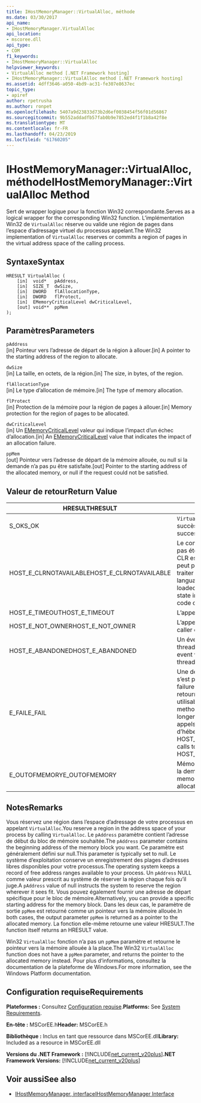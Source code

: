 ```yaml
---
title: IHostMemoryManager::VirtualAlloc, méthode
ms.date: 03/30/2017
api_name:
- IHostMemoryManager.VirtualAlloc
api_location:
- mscoree.dll
api_type:
- COM
f1_keywords:
- IHostMemoryManager::VirtualAlloc
helpviewer_keywords:
- VirtualAlloc method [.NET Framework hosting]
- IHostMemoryManager::VirtualAlloc method [.NET Framework hosting]
ms.assetid: 4dff3646-a050-4bd9-ac31-fe307e8637ec
topic_type:
- apiref
author: rpetrusha
ms.author: ronpet
ms.openlocfilehash: 5407a9d23833d73b2d6ef0038454f56f01d56867
ms.sourcegitcommit: 9b552addadfb57fab0b9e7852ed4f1f1b8a42f8e
ms.translationtype: MT
ms.contentlocale: fr-FR
ms.lasthandoff: 04/23/2019
ms.locfileid: "61760205"
---
```

# <a name="ihostmemorymanagervirtualalloc-method"></a><span data-ttu-id="23c04-102">IHostMemoryManager::VirtualAlloc, méthode</span><span class="sxs-lookup"><span data-stu-id="23c04-102">IHostMemoryManager::VirtualAlloc Method</span></span>
<span data-ttu-id="23c04-103">Sert de wrapper logique pour la fonction Win32 correspondante.</span><span class="sxs-lookup"><span data-stu-id="23c04-103">Serves as a logical wrapper for the corresponding Win32 function.</span></span> <span data-ttu-id="23c04-104">L’implémentation Win32 de `VirtualAlloc` réserve ou valide une région de pages dans l’espace d’adressage virtuel du processus appelant.</span><span class="sxs-lookup"><span data-stu-id="23c04-104">The Win32 implementation of `VirtualAlloc` reserves or commits a region of pages in the virtual address space of the calling process.</span></span>  
  
## <a name="syntax"></a><span data-ttu-id="23c04-105">Syntaxe</span><span class="sxs-lookup"><span data-stu-id="23c04-105">Syntax</span></span>  
  
```  
HRESULT VirtualAlloc (  
    [in]  void*   pAddress,  
    [in]  SIZE_T  dwSize,  
    [in]  DWORD   flAllocationType,  
    [in]  DWORD   flProtect,  
    [in]  EMemoryCriticalLevel dwCriticalLevel,  
    [out] void**  ppMem  
);  
```  
  
## <a name="parameters"></a><span data-ttu-id="23c04-106">Paramètres</span><span class="sxs-lookup"><span data-stu-id="23c04-106">Parameters</span></span>  
 `pAddress`  
 <span data-ttu-id="23c04-107">[in] Pointeur vers l’adresse de départ de la région à allouer.</span><span class="sxs-lookup"><span data-stu-id="23c04-107">[in] A pointer to the starting address of the region to allocate.</span></span>  
  
 `dwSize`  
 <span data-ttu-id="23c04-108">[in] La taille, en octets, de la région.</span><span class="sxs-lookup"><span data-stu-id="23c04-108">[in] The size, in bytes, of the region.</span></span>  
  
 `flAllocationType`  
 <span data-ttu-id="23c04-109">[in] Le type d’allocation de mémoire.</span><span class="sxs-lookup"><span data-stu-id="23c04-109">[in] The type of memory allocation.</span></span>  
  
 `flProtect`  
 <span data-ttu-id="23c04-110">[in] Protection de la mémoire pour la région de pages à allouer.</span><span class="sxs-lookup"><span data-stu-id="23c04-110">[in] Memory protection for the region of pages to be allocated.</span></span>  
  
 `dwCriticalLevel`  
 <span data-ttu-id="23c04-111">[in] Un [EMemoryCriticalLevel](../../../../docs/framework/unmanaged-api/hosting/ememorycriticallevel-enumeration.md) valeur qui indique l’impact d’un échec d’allocation.</span><span class="sxs-lookup"><span data-stu-id="23c04-111">[in] An [EMemoryCriticalLevel](../../../../docs/framework/unmanaged-api/hosting/ememorycriticallevel-enumeration.md) value that indicates the impact of an allocation failure.</span></span>  
  
 `ppMem`  
 <span data-ttu-id="23c04-112">[out] Pointeur vers l’adresse de départ de la mémoire allouée, ou null si la demande n’a pas pu être satisfaite.</span><span class="sxs-lookup"><span data-stu-id="23c04-112">[out] Pointer to the starting address of the allocated memory, or null if the request could not be satisfied.</span></span>  
  
## <a name="return-value"></a><span data-ttu-id="23c04-113">Valeur de retour</span><span class="sxs-lookup"><span data-stu-id="23c04-113">Return Value</span></span>  
  
|<span data-ttu-id="23c04-114">HRESULT</span><span class="sxs-lookup"><span data-stu-id="23c04-114">HRESULT</span></span>|<span data-ttu-id="23c04-115">Description</span><span class="sxs-lookup"><span data-stu-id="23c04-115">Description</span></span>|  
|-------------|-----------------|  
|<span data-ttu-id="23c04-116">S_OK</span><span class="sxs-lookup"><span data-stu-id="23c04-116">S_OK</span></span>|<span data-ttu-id="23c04-117">`VirtualAlloc` retourné avec succès.</span><span class="sxs-lookup"><span data-stu-id="23c04-117">`VirtualAlloc` returned successfully.</span></span>|  
|<span data-ttu-id="23c04-118">HOST_E_CLRNOTAVAILABLE</span><span class="sxs-lookup"><span data-stu-id="23c04-118">HOST_E_CLRNOTAVAILABLE</span></span>|<span data-ttu-id="23c04-119">Le common language runtime (CLR) n’a pas été chargé dans un processus ou le CLR est dans un état dans lequel il ne peut pas exécuter le code managé ou traiter l’appel avec succès.</span><span class="sxs-lookup"><span data-stu-id="23c04-119">The common language runtime (CLR) has not been loaded into a process, or the CLR is in a state in which it cannot run managed code or process the call successfully.</span></span>|  
|<span data-ttu-id="23c04-120">HOST_E_TIMEOUT</span><span class="sxs-lookup"><span data-stu-id="23c04-120">HOST_E_TIMEOUT</span></span>|<span data-ttu-id="23c04-121">L’appel a expiré.</span><span class="sxs-lookup"><span data-stu-id="23c04-121">The call timed out.</span></span>|  
|<span data-ttu-id="23c04-122">HOST_E_NOT_OWNER</span><span class="sxs-lookup"><span data-stu-id="23c04-122">HOST_E_NOT_OWNER</span></span>|<span data-ttu-id="23c04-123">L’appelant ne possède pas le verrou.</span><span class="sxs-lookup"><span data-stu-id="23c04-123">The caller does not own the lock.</span></span>|  
|<span data-ttu-id="23c04-124">HOST_E_ABANDONED</span><span class="sxs-lookup"><span data-stu-id="23c04-124">HOST_E_ABANDONED</span></span>|<span data-ttu-id="23c04-125">Un événement a été annulé alors qu’un thread bloqué ou Fibre l’attendait.</span><span class="sxs-lookup"><span data-stu-id="23c04-125">An event was canceled while a blocked thread or fiber was waiting on it.</span></span>|  
|<span data-ttu-id="23c04-126">E_FAIL</span><span class="sxs-lookup"><span data-stu-id="23c04-126">E_FAIL</span></span>|<span data-ttu-id="23c04-127">Une défaillance catastrophique inconnue s’est produite.</span><span class="sxs-lookup"><span data-stu-id="23c04-127">An unknown catastrophic failure occurred.</span></span> <span data-ttu-id="23c04-128">Lorsqu’une méthode retourne E_FAIL, le CLR n’est plus utilisable au sein du processus.</span><span class="sxs-lookup"><span data-stu-id="23c04-128">When a method returns E_FAIL, the CLR is no longer usable within the process.</span></span> <span data-ttu-id="23c04-129">Les appels suivants aux méthodes d’hébergement retournent HOST_E_CLRNOTAVAILABLE.</span><span class="sxs-lookup"><span data-stu-id="23c04-129">Subsequent calls to hosting methods return HOST_E_CLRNOTAVAILABLE.</span></span>|  
|<span data-ttu-id="23c04-130">E_OUTOFMEMORY</span><span class="sxs-lookup"><span data-stu-id="23c04-130">E_OUTOFMEMORY</span></span>|<span data-ttu-id="23c04-131">Mémoire était insuffisante pour terminer la demande d’allocation</span><span class="sxs-lookup"><span data-stu-id="23c04-131">Not enough memory was available to complete the allocation request</span></span>|  
  
## <a name="remarks"></a><span data-ttu-id="23c04-132">Notes</span><span class="sxs-lookup"><span data-stu-id="23c04-132">Remarks</span></span>  
 <span data-ttu-id="23c04-133">Vous réservez une région dans l’espace d’adressage de votre processus en appelant `VirtualAlloc`.</span><span class="sxs-lookup"><span data-stu-id="23c04-133">You reserve a region in the address space of your process by calling `VirtualAlloc`.</span></span> <span data-ttu-id="23c04-134">Le `pAddress` paramètre contient l’adresse de début du bloc de mémoire souhaitée.</span><span class="sxs-lookup"><span data-stu-id="23c04-134">The `pAddress` parameter contains the beginning address of the memory block you want.</span></span> <span data-ttu-id="23c04-135">Ce paramètre est généralement défini sur null.</span><span class="sxs-lookup"><span data-stu-id="23c04-135">This parameter is typically set to null.</span></span> <span data-ttu-id="23c04-136">Le système d’exploitation conserve un enregistrement des plages d’adresses libres disponibles pour votre processus.</span><span class="sxs-lookup"><span data-stu-id="23c04-136">The operating system keeps a record of free address ranges available to your process.</span></span> <span data-ttu-id="23c04-137">Un `pAddress` NULL comme valeur prescrit au système de réserver la région chaque fois qu’il juge.</span><span class="sxs-lookup"><span data-stu-id="23c04-137">A `pAddress` value of null instructs the system to reserve the region wherever it sees fit.</span></span> <span data-ttu-id="23c04-138">Vous pouvez également fournir une adresse de départ spécifique pour le bloc de mémoire.</span><span class="sxs-lookup"><span data-stu-id="23c04-138">Alternatively, you can provide a specific starting address for the memory block.</span></span> <span data-ttu-id="23c04-139">Dans les deux cas, le paramètre de sortie `ppMem` est retourné comme un pointeur vers la mémoire allouée.</span><span class="sxs-lookup"><span data-stu-id="23c04-139">In both cases, the output parameter `ppMem` is returned as a pointer to the allocated memory.</span></span> <span data-ttu-id="23c04-140">La fonction elle-même retourne une valeur HRESULT.</span><span class="sxs-lookup"><span data-stu-id="23c04-140">The function itself returns an HRESULT value.</span></span>  
  
 <span data-ttu-id="23c04-141">Win32 `VirtualAlloc` fonction n’a pas un `ppMem` paramètre et retourne le pointeur vers la mémoire allouée à la place.</span><span class="sxs-lookup"><span data-stu-id="23c04-141">The Win32 `VirtualAlloc` function does not have a `ppMem` parameter, and returns the pointer to the allocated memory instead.</span></span> <span data-ttu-id="23c04-142">Pour plus d’informations, consultez la documentation de la plateforme de Windows.</span><span class="sxs-lookup"><span data-stu-id="23c04-142">For more information, see the Windows Platform documentation.</span></span>  
  
## <a name="requirements"></a><span data-ttu-id="23c04-143">Configuration requise</span><span class="sxs-lookup"><span data-stu-id="23c04-143">Requirements</span></span>  
 <span data-ttu-id="23c04-144">**Plateformes :** Consultez [Configuration requise](../../../../docs/framework/get-started/system-requirements.md).</span><span class="sxs-lookup"><span data-stu-id="23c04-144">**Platforms:** See [System Requirements](../../../../docs/framework/get-started/system-requirements.md).</span></span>  
  
 <span data-ttu-id="23c04-145">**En-tête :** MSCorEE.h</span><span class="sxs-lookup"><span data-stu-id="23c04-145">**Header:** MSCorEE.h</span></span>  
  
 <span data-ttu-id="23c04-146">**Bibliothèque :** Inclus en tant que ressource dans MSCorEE.dll</span><span class="sxs-lookup"><span data-stu-id="23c04-146">**Library:** Included as a resource in MSCorEE.dll</span></span>  
  
 <span data-ttu-id="23c04-147">**Versions du .NET Framework :** [!INCLUDE[net_current_v20plus](../../../../includes/net-current-v20plus-md.md)]</span><span class="sxs-lookup"><span data-stu-id="23c04-147">**.NET Framework Versions:** [!INCLUDE[net_current_v20plus](../../../../includes/net-current-v20plus-md.md)]</span></span>  
  
## <a name="see-also"></a><span data-ttu-id="23c04-148">Voir aussi</span><span class="sxs-lookup"><span data-stu-id="23c04-148">See also</span></span>

- [<span data-ttu-id="23c04-149">IHostMemoryManager, interface</span><span class="sxs-lookup"><span data-stu-id="23c04-149">IHostMemoryManager Interface</span></span>](../../../../docs/framework/unmanaged-api/hosting/ihostmemorymanager-interface.md)
